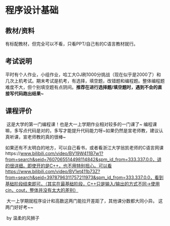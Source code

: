 # 程序设计基础

## 教材/资料

有标配教材，但完全可以不看，只看PPT/自己有的C语言教材就行。

## 考试说明

​		平时有个人作业，小组作业，哈工大OJ刷1000分挑战（现在似乎是2000了）和几次上机考试。期末考试是机考，有选择，填空题，改错题和编程题。整体编程题难度不大，但个别填空题有点阴间。**推荐在进行选择题/填空题时，遇到不会的直接写代码跑出结果~**



## 课程评价

​		这是大学的第一门编程课！也是大一上学期作业相对较多的一门课了~ 编程课嘛，多写点代码是对的，多写才能提升代码能力呀~如果仍然是宣老师教，建议认真听课，宣老师教的真的很棒~ 

​		如果还有不太明白的地方，可以自己看书，或者看浙江大学翁凯老师的C语言网课https://www.bilibili.com/video/BV19W411B7w1?from=search&seid=7607065514498114842&spm_id_from=333.337.0.0，讲的很详细。即使开的是C++，也不用特别担心。可以看https://www.bilibili.com/video/BV1et411b73Z?from=search&seid=3978796311757211973&spm_id_from=333.337.0.0，看到基础阶段结束即可。（其实在最基础阶段，C++只是输入/输出的方式不同->使用cin，cout，整体并没有太大的差别）

​		大一上学期就程序设计和高数这两门能拉开差距了，其他课分数都大同小异。 这两门好好考~~

​																																							by 温柔的风狮子